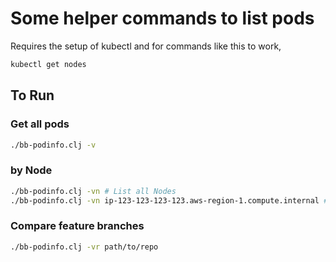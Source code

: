 # Some helper commands to list pods
Requires the setup of kubectl and for commands like this to work,
```bash
kubectl get nodes
```
## To Run
### Get all pods
```bash
./bb-podinfo.clj -v
```
### by Node
```bash
./bb-podinfo.clj -vn # List all Nodes
./bb-podinfo.clj -vn ip-123-123-123-123.aws-region-1.compute.internal # Filter by specific Node
```

### Compare feature branches
```bash
./bb-podinfo.clj -vr path/to/repo
```
